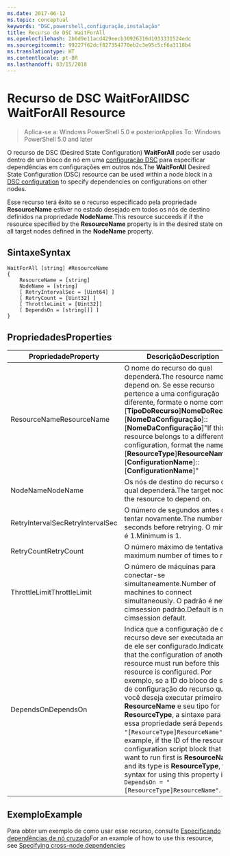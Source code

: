 ```yaml
---
ms.date: 2017-06-12
ms.topic: conceptual
keywords: "DSC,powershell,configuração,instalação"
title: Recurso de DSC WaitForAll
ms.openlocfilehash: 2b6d9e11acd429eecb30926316d1033331524edc
ms.sourcegitcommit: 99227f62dcf827354770eb2c3e95c5cf6a3118b4
ms.translationtype: HT
ms.contentlocale: pt-BR
ms.lasthandoff: 03/15/2018
---
```

# <a name="dsc-waitforall-resource"></a><span data-ttu-id="c0e6d-103">Recurso de DSC WaitForAll</span><span class="sxs-lookup"><span data-stu-id="c0e6d-103">DSC WaitForAll Resource</span></span>

> <span data-ttu-id="c0e6d-104">Aplica-se a: Windows PowerShell 5.0 e posterior</span><span class="sxs-lookup"><span data-stu-id="c0e6d-104">Applies To: Windows PowerShell 5.0 and later</span></span>

<span data-ttu-id="c0e6d-105">O recurso de DSC (Desired State Configuration) **WaitForAll** pode ser usado dentro de um bloco de nó em uma [configuração DSC](configurations.md) para especificar dependências em configurações em outros nós.</span><span class="sxs-lookup"><span data-stu-id="c0e6d-105">The **WaitForAll** Desired State Configuration (DSC) resource can be used within a node block in a [DSC configuration](configurations.md) to specify dependencies on configurations on other nodes.</span></span>

<span data-ttu-id="c0e6d-106">Esse recurso terá êxito se o recurso especificado pela propriedade **ResourceName** estiver no estado desejado em todos os nós de destino definidos na propriedade **NodeName**.</span><span class="sxs-lookup"><span data-stu-id="c0e6d-106">This resource succeeds if if the resource specified by the **ResourceName** property is in the desired state on all target nodes defined in the **NodeName** property.</span></span>


## <a name="syntax"></a><span data-ttu-id="c0e6d-107">Sintaxe</span><span class="sxs-lookup"><span data-stu-id="c0e6d-107">Syntax</span></span>

```
WaitForAll [string] #ResourceName
{
    ResourceName = [string]
    NodeName = [string]
    [ RetryIntervalSec = [Uint64] ]
    [ RetryCount = [Uint32] ] 
    [ ThrottleLimit = [Uint32]]
    [ DependsOn = [string[]] ]
}
```

## <a name="properties"></a><span data-ttu-id="c0e6d-108">Propriedades</span><span class="sxs-lookup"><span data-stu-id="c0e6d-108">Properties</span></span>

|  <span data-ttu-id="c0e6d-109">Propriedade</span><span class="sxs-lookup"><span data-stu-id="c0e6d-109">Property</span></span>  |  <span data-ttu-id="c0e6d-110">Descrição</span><span class="sxs-lookup"><span data-stu-id="c0e6d-110">Description</span></span>   | 
|---|---| 
| <span data-ttu-id="c0e6d-111">ResourceName</span><span class="sxs-lookup"><span data-stu-id="c0e6d-111">ResourceName</span></span>| <span data-ttu-id="c0e6d-112">O nome do recurso do qual dependerá.</span><span class="sxs-lookup"><span data-stu-id="c0e6d-112">The resource name to depend on.</span></span> <span data-ttu-id="c0e6d-113">Se esse recurso pertence a uma configuração diferente, formate o nome como "[__TipoDoRecurso__]__NomeDoRecurso__::[__NomeDaConfiguração__]::[__NomeDaConfiguração__]"</span><span class="sxs-lookup"><span data-stu-id="c0e6d-113">If this resource belongs to a different configuration, format the name as "[__ResourceType__]__ResourceName__::[__ConfigurationName__]::[__ConfigurationName__]"</span></span>| 
| <span data-ttu-id="c0e6d-114">NodeName</span><span class="sxs-lookup"><span data-stu-id="c0e6d-114">NodeName</span></span>| <span data-ttu-id="c0e6d-115">Os nós de destino do recurso do qual dependerá.</span><span class="sxs-lookup"><span data-stu-id="c0e6d-115">The target nodes of the resource to depend on.</span></span>| 
| <span data-ttu-id="c0e6d-116">RetryIntervalSec</span><span class="sxs-lookup"><span data-stu-id="c0e6d-116">RetryIntervalSec</span></span>| <span data-ttu-id="c0e6d-117">O número de segundos antes de tentar novamente.</span><span class="sxs-lookup"><span data-stu-id="c0e6d-117">The number of seconds before retrying.</span></span> <span data-ttu-id="c0e6d-118">O mínimo é 1.</span><span class="sxs-lookup"><span data-stu-id="c0e6d-118">Minimum is 1.</span></span>| 
| <span data-ttu-id="c0e6d-119">RetryCount</span><span class="sxs-lookup"><span data-stu-id="c0e6d-119">RetryCount</span></span>| <span data-ttu-id="c0e6d-120">O número máximo de tentativas.</span><span class="sxs-lookup"><span data-stu-id="c0e6d-120">The maximum number of times to retry.</span></span>| 
| <span data-ttu-id="c0e6d-121">ThrottleLimit</span><span class="sxs-lookup"><span data-stu-id="c0e6d-121">ThrottleLimit</span></span>| <span data-ttu-id="c0e6d-122">O número de máquinas para conectar-se simultaneamente.</span><span class="sxs-lookup"><span data-stu-id="c0e6d-122">Number of machines to connect simultaneously.</span></span> <span data-ttu-id="c0e6d-123">O padrão é new-cimsession padrão.</span><span class="sxs-lookup"><span data-stu-id="c0e6d-123">Default is new-cimsession default.</span></span>| 
| <span data-ttu-id="c0e6d-124">DependsOn</span><span class="sxs-lookup"><span data-stu-id="c0e6d-124">DependsOn</span></span> | <span data-ttu-id="c0e6d-125">Indica que a configuração de outro recurso deve ser executada antes de ele ser configurado.</span><span class="sxs-lookup"><span data-stu-id="c0e6d-125">Indicates that the configuration of another resource must run before this resource is configured.</span></span> <span data-ttu-id="c0e6d-126">Por exemplo, se a ID do bloco de script de configuração do recurso que você deseja executar primeiro for __ResourceName__ e seu tipo for __ResourceType__, a sintaxe para usar essa propriedade será `DependsOn = "[ResourceType]ResourceName"`.</span><span class="sxs-lookup"><span data-stu-id="c0e6d-126">For example, if the ID of the resource configuration script block that you want to run first is __ResourceName__ and its type is __ResourceType__, the syntax for using this property is `DependsOn = "[ResourceType]ResourceName"`.</span></span>|


## <a name="example"></a><span data-ttu-id="c0e6d-127">Exemplo</span><span class="sxs-lookup"><span data-stu-id="c0e6d-127">Example</span></span>

<span data-ttu-id="c0e6d-128">Para obter um exemplo de como usar esse recurso, consulte [Especificando dependências de nó cruzado](crossNodeDependencies.md)</span><span class="sxs-lookup"><span data-stu-id="c0e6d-128">For an example of how to use this resource, see [Specifying cross-node dependencies](crossNodeDependencies.md)</span></span>

